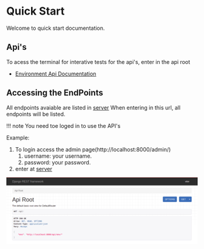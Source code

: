 # Quick Start

Welcome to quick start documentation.

## Api's
To acess the terminal for interative tests for the api's,
enter in the api root

- [Environment Api Documentation](./endpoints.md)

## Accessing the EndPoints
All endpoints avaiable are listed in [server](http://18.216.21.236:8000/api/)
When entering in this url, all endpoints will be listed.

!!! note
    You need toe loged in to use the API's


Example: 
1. To login access the admin page(http://localhost:8000/admin/)
   1. username: your username.
   2. password: your password.
2. enter at [server](http://18.216.21.236:8000/api/)

![avaiable_endpoints](../img/endpoints.png)